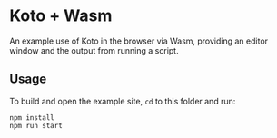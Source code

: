 # Koto + Wasm

An example use of Koto in the browser via Wasm, providing an editor window and
the output from running a script.

## Usage

To build and open the example site, `cd` to this folder and run:

```
npm install
npm run start
```
